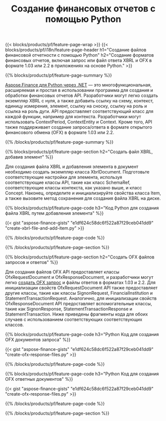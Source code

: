 ﻿---
title: Создание финансовых отчетов с помощью Python
url: /ru/python-net/create/
description:  Код Python для создания финансовых отчетов в XBRL и OFX файлов запросов или ответов через библиотеку Python.
---
{{< blocks/products/pf/feature-page-wrap >}}
{{< blocks/products/pf/i18n/feature-page-header h1="Создание файлов финансовой отчетности с помощью Python" h2="Создание форматов финансовых отчетов, включая запрос или файл ответа XBRL и OFX в формате 1.03 или 2.2 в приложениях на основе Python." >}}

{{% blocks/products/pf/feature-page-summary %}}

[Aspose.Finance для Python через .NET](https://products.aspose.com/finance/python-net/) — это многофункциональная, расширяемая и простая в использовании программа для создания и обработки финансовых отчетов API. Разработчики могут легко создать экземпляр XBRL с нуля, а также добавить ссылку на схему, контекст, единицу измерения, элемент, ссылку на сноску, ссылку на роль и 
ссылка на роль дуги. API предоставляет соответствующий класс для каждой функции, например для контекста. Разработчики могут использовать ContextPeriod, ContextEntity и Context. 
Кроме того, API также поддерживает создание запроса/ответа в формате открытого финансового обмена (OFX) в формате 1.03 или 2.2.

{{% /blocks/products/pf/feature-page-summary %}}

{{% blocks/products/pf/feature-page-section h2="Создать файл XBRL, добавив элемент" %}}

Для создания файла XBRL и добавления элемента в документ необходимо создать экземпляр класса XbrlDocument. Подготовьте соответствующие настройки для элемента, используя соответствующие классы API, такие как класс SchemaRef, соответствующие классы контекста, как указано выше, и класс Concept. Наконец, определите и инициализируйте свойства класса Item, а также вызовите метод сохранения для создания файла XBRL на диске.

{{% blocks/products/pf/feature-page-code h3="Код Python для создания файла XBRL путем добавления элемента" %}}

{{< gist "aspose-finance-gists" "e1df624c58dc6f522a87f29ceb041dd9" "create-xbrl-file-and-add-item.py" >}} 

{{% /blocks/products/pf/feature-page-code %}}

{{% /blocks/products/pf/feature-page-section %}}

{{% blocks/products/pf/feature-page-section h2="Создать OFX файлов запросов и ответов" %}}


Для создания файлов OFX API предоставляет классы OfxRequestDocument и OfxResponseDocument, и разработчики могут легко [создать OFX запрос](https://products.aspose.com/finance/python-net/create/ofx-request/) и файлы ответов в форматах 1.03 и 2.2. Для инициализации свойств OfxRequestDocument API также предоставляет другие классы, такие как классы SignonRequest, FinancialInstitution и StatementTransactionRequest. Аналогично, для инициализации свойств OfxResponseDocument API предоставляет вспомогательные классы, такие как SignonResponse, StatementTransactionResponse и StatementTransaction. Ниже приведены фрагменты кода для обоих случаев с использованием соответствующих соответствующих классов.

{{% blocks/products/pf/feature-page-code h3="Python Код для создания OFX документов запроса" %}}

{{< gist "aspose-finance-gists" "e1df624c58dc6f522a87f29ceb041dd9" "create-ofx-response-files.py" >}} 

{{% /blocks/products/pf/feature-page-code %}}

{{% blocks/products/pf/feature-page-code h3="Python Код для создания OFX ответных документов" %}}

{{< gist "aspose-finance-gists" "e1df624c58dc6f522a87f29ceb041dd9" "create-ofx-response-files.py" >}} 

{{% /blocks/products/pf/feature-page-code %}}

{{% /blocks/products/pf/feature-page-section %}}
